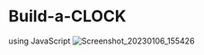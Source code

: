 # Build-a-CLOCK
using JavaScript
![Screenshot_20230106_155426](https://user-images.githubusercontent.com/112416765/210992051-4b8be6e5-e9ab-4285-b395-b216c6694781.png)
